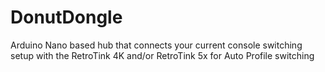# DonutDongle
Arduino Nano based hub that connects your current console switching setup with the RetroTink 4K and/or RetroTink 5x for Auto Profile switching
